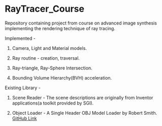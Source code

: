 # RayTracer_Course
Repository containing project from course on advanced image synthesis implementing the rendering technique of ray tracing.

Implemented - 
1. Camera, Light and Material models.

2. Ray routine - creation, traversal.

3. Ray-triangle, Ray-Sphere Intersection.

4. Bounding Volume Hierarchy(BVH) acceleration.

Existing Library - 
1. Scene Reader - The scene descriptions are originally from Inventor applications(a toolkit provided by SGI).

2. Object Loader - A Single Header OBJ Model Loader by Robert Smith. [GitHub Link](https://github.com/Bly7/OBJ-Loader)
